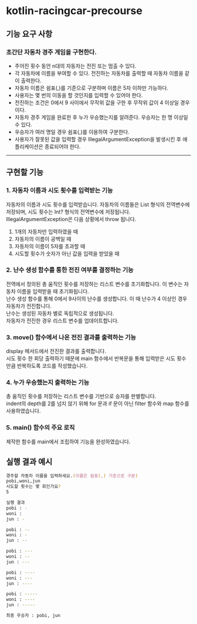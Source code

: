 # kotlin-racingcar-precourse

## 기능 요구 사항
### 초간단 자동차 경주 게임을 구현한다.

- 주어진 횟수 동안 n대의 자동차는 전진 또는 멈출 수 있다.  
- 각 자동차에 이름을 부여할 수 있다. 전진하는 자동차를 출력할 때 자동차 이름을 같이 출력한다.  
- 자동차 이름은 쉼표(,)를 기준으로 구분하며 이름은 5자 이하만 가능하다.  
- 사용자는 몇 번의 이동을 할 것인지를 입력할 수 있어야 한다.  
- 전진하는 조건은 0에서 9 사이에서 무작위 값을 구한 후 무작위 값이 4 이상일 경우이다.  
- 자동차 경주 게임을 완료한 후 누가 우승했는지를 알려준다. 우승자는 한 명 이상일 수 있다.  
- 우승자가 여러 명일 경우 쉼표(,)를 이용하여 구분한다.  
- 사용자가 잘못된 값을 입력할 경우 IllegalArgumentException을 발생시킨 후 애플리케이션은 종료되어야 한다.
---


## 구현할 기능
### 1. 자동차 이름과 시도 횟수를 입력받는 기능

자동차의 이름과 시도 횟수를 입력받습니다. 자동차의 이름들은 List<String> 형식의 전역변수에 저장되며, 시도 횟수는 Int? 형식의 전역변수에 저장됩니다.  
IllegalArgumentException은 다음 상황에서 throw 됩니다.  
1. 1개의 자동차만 입력하였을 때  
2. 자동차의 이름이 공백일 때  
3. 자동차의 이름이 5자를 초과할 때  
4. 시도할 횟수가 숫자가 아닌 값을 입력을 받았을 때  


### 2. 난수 생성 함수를 통한 전진 여부를 결정하는 기능  
전역에서 정의된 총 움직인 횟수를 저장하는 리스트 변수를 초기화합니다. 이 변수는 자동차 이름을 입력받을 때 초기화됩니다.  
난수 생성 함수를 통해 0에서 9사이의 난수를 생성합니다. 이 때 난수가 4 이상인 경우 자동차가 전진합니다.  
난수는 생성된 자동차 별로 독립적으로 생성됩니다.  
자동차가 전진한 경우 리스트 변수를 업데이트합니다.


### 3. move() 함수에서 나온 전진 결과를 출력하는 기능  
display 메서드에서 전진한 결과를 출력합니다.  
시도 횟수 한 회당 출력하기 때문에 main 함수에서 반복문을 통해 입력받은 시도 횟수만큼 반복하도록 코드를 작성했습니다.  

### 4. 누가 우승했는지 출력하는 기능  
총 움직인 횟수를 저장하는 리스트 변수를 기반으로 승자를 판별합니다.  
indent의 depth를 2를 넘지 않기 위해 for 문과 if 문이 아닌 filter 함수와 map 함수를 사용하였습니다.  

### 5. main() 함수의 주요 로직
제작한 함수를 main에서 조립하여 기능을 완성하였습니다.  


## 실행 결과 예시  
```zsh
경주할 자동차 이름을 입력하세요.(이름은 쉼표(,) 기준으로 구분)
pobi,woni,jun
시도할 횟수는 몇 회인가요?
5

실행 결과
pobi : -
woni : 
jun : -

pobi : --
woni : -
jun : --

pobi : ---
woni : --
jun : ---

pobi : ----
woni : ---
jun : ----

pobi : -----
woni : ----
jun : -----

최종 우승자 : pobi, jun
```




